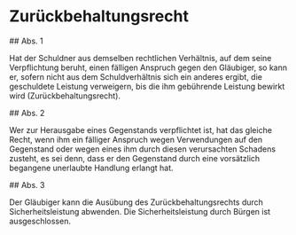 # Zurückbehaltungsrecht



\#\# Abs. 1

 Hat der Schuldner aus demselben rechtlichen Verhältnis, auf dem seine Verpflichtung beruht, einen fälligen Anspruch gegen den Gläubiger, so kann er, sofern nicht aus dem Schuldverhältnis sich ein anderes ergibt, die geschuldete Leistung verweigern, bis die ihm gebührende Leistung bewirkt wird (Zurückbehaltungsrecht).

\#\# Abs. 2

 Wer zur Herausgabe eines Gegenstands verpflichtet ist, hat das gleiche Recht, wenn ihm ein fälliger Anspruch wegen Verwendungen auf den Gegenstand oder wegen eines ihm durch diesen verursachten Schadens zusteht, es sei denn, dass er den Gegenstand durch eine vorsätzlich begangene unerlaubte Handlung erlangt hat.

\#\# Abs. 3

 Der Gläubiger kann die Ausübung des Zurückbehaltungsrechts durch Sicherheitsleistung abwenden. Die Sicherheitsleistung durch Bürgen ist ausgeschlossen. 

